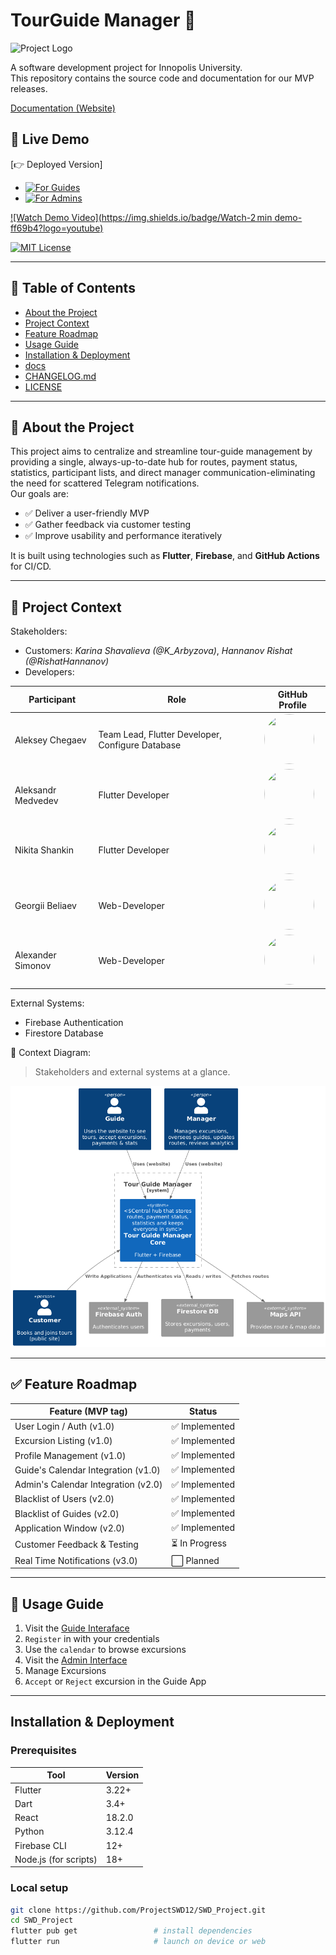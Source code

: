 
# TourGuide Manager 🚀

![Project Logo](../docs/architecture/logo.jpg)

A software development project for Innopolis University.  
This repository contains the source code and documentation for our MVP releases.

[Documentation (Website)](https://projectswd12.github.io/SWD_Project/)

## 📍 Live Demo  
[👉 Deployed Version]
- [![For Guides](https://img.shields.io/badge/For-Guides-purple?logo=vercel)](https://tourapp-66e02.web.app/) 
- [![For Admins](https://img.shields.io/badge/For-Admins-purple?logo=square)](https://tourappmanager.ru/) 

[![Watch Demo Video](https://img.shields.io/badge/Watch-2 min demo-ff69b4?logo=youtube)](https://youtube.demo.link)

[![MIT License](https://img.shields.io/badge/License-MIT-yellow.svg)](LICENSE)

---

## 📌 Table of Contents
- [About the Project](#-about-the-project)
- [Project Context](#-project-context)
- [Feature Roadmap](#-feature-roadmap)
- [Usage Guide](#-usage-guide)
- [Installation & Deployment](#installation--deployment)
- [docs](docs)
- [CHANGELOG.md](CHANGELOG.md)
- [LICENSE](LICENSE)

---

## 🧠 About the Project

This project aims to centralize and streamline tour-guide management by providing a single, always-up-to-date hub for routes, payment status, statistics, participant lists, and direct manager communication-eliminating the need for scattered Telegram notifications.  
Our goals are:
- ✅ Deliver a user-friendly MVP
- ✅ Gather feedback via customer testing
- ✅ Improve usability and performance iteratively

It is built using technologies such as **Flutter**, **Firebase**, and **GitHub Actions** for CI/CD.

---

## 👥 Project Context

Stakeholders:
- Customers: _Karina Shavalieva (@K_Arbyzova)_, _Hannanov Rishat (@RishatHannanov)_
- Developers:

| Participant      | Role            | GitHub Profile                       |
|---------------|-----------------|----------------------------------------|
| Aleksey Chegaev   | Team Lead, Flutter Developer, Configure Database    | <a href="https://github.com/wyroxx"><img src="https://github.com/wyroxx.png" width="80" height="80" style="border-radius: 50%;" /><br /></a> |
| Aleksandr Medvedev | Flutter Developer     | <a href="https://github.com/BearAx"><img src="https://github.com/BearAx.png" width="80" height="80" style="border-radius: 50%;" /><br /></a> |
| Nikita Shankin    | Flutter Developer     | <a href="https://github.com/Mysteri0K1ng"><img src="https://github.com/Mysteri0K1ng.png" width="80" height="80" style="border-radius: 50%;" /><br /></a> |
| Georgii Beliaev | Web-Developer    | <a href="https://github.com/JoraXD"><img src="https://github.com/JoraXD.png" width="80" height="80" style="border-radius: 50%;" /><br /></a> |
| Alexander Simonov    | Web-Developer   | <a href="https://github.com/AlexbittIT"><img src="https://github.com/AlexbittIT.png" width="80" height="80" style="border-radius: 50%;" /><br /></a> |


External Systems:
- Firebase Authentication
- Firestore Database

📌 Context Diagram:  
> Stakeholders and external systems at a glance.
> 
![Context Diagram](docs/architecture/context-diagram.png)

---

## ✅ Feature Roadmap

| Feature (MVP tag)                               | Status       |
|----------------------------------------|--------------|
| User Login / Auth (v1.0)                     | ✅ Implemented |
| Excursion Listing (v1.0)                     | ✅ Implemented |
| Profile Management (v1.0)                    | ✅ Implemented |
| Guide's Calendar Integration (v1.0)          | ✅ Implemented |
| Admin's Calendar Integration (v2.0)          | ✅ Implemented |
| Blacklist of Users (v2.0)                    | ✅ Implemented |
| Blacklist of Guides (v2.0)                   | ✅ Implemented |
| Application Window (v2.0)                   | ✅ Implemented |
| Customer Feedback & Testing            | ⏳ In Progress |
| Real Time Notifications (v3.0)        | ⬜ Planned |

---

## 🧾 Usage Guide

1. Visit the [Guide Interaface](https://tourapp-66e02.web.app/)
2. `Register` in with your credentials
3. Use the `calendar` to browse excursions
4. Visit the [Admin Interface](https://tourappmanager.ru/)
5. Manage Excursions
6. `Accept` or `Reject` excursion in the Guide App

---

## Installation & Deployment

### Prerequisites
| Tool | Version |
|------|---------|
| Flutter | 3.22+ |
| Dart | 3.4+ |
| React | 18.2.0 |
| Python | 3.12.4 |
| Firebase CLI | 12+ |
| Node.js (for scripts) | 18+ |

### Local setup

```bash
git clone https://github.com/ProjectSWD12/SWD_Project.git
cd SWD_Project
flutter pub get                 # install dependencies
flutter run                     # launch on device or web
